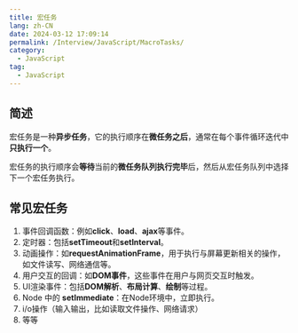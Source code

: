 ```yaml
---
title: 宏任务
lang: zh-CN
date: 2024-03-12 17:09:14
permalink: /Interview/JavaScript/MacroTasks/
category:
  - JavaScript
tag:
  - JavaScript
---
```


## 简述

宏任务是一种**异步任务**，它的执行顺序在**微任务之后**，通常在每个事件循环迭代中**只执行一个**。

宏任务的执行顺序会**等待**当前的**微任务队列执行完毕**后，然后从宏任务队列中选择下一个宏任务执行。

## 常见宏任务

1. 事件回调函数：例如**click**、**load**、**ajax**等事件。
2. 定时器：包括**setTimeout**和**setInterval**。 
3. 动画操作：如**requestAnimationFrame**，用于执行与屏幕更新相关的操作，如文件读写、网络通信等。 
4. 用户交互的回调：如**DOM事件**，这些事件在用户与网页交互时触发。
5. UI渲染事件：包括**DOM解析**、**布局计算**、**绘制**等过程。 
6. Node 中的 **setImmediate**：在Node环境中，立即执行。 
7. i/o操作（输入输出，比如读取文件操作、网络请求） 
8. 等等

